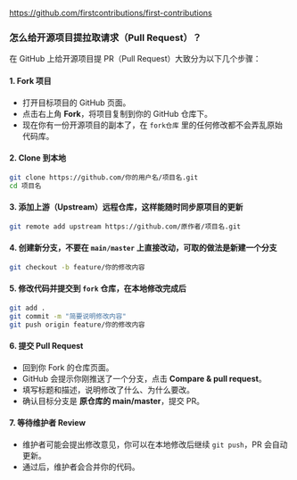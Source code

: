 https://github.com/firstcontributions/first-contributions

### 怎么给开源项目提拉取请求（Pull Request）？
在 GitHub 上给开源项目提 PR（Pull Request）大致分为以下几个步骤：

#### 1. Fork 项目

* 打开目标项目的 GitHub 页面。
* 点击右上角 **Fork**，将项目复制到你的 GitHub 仓库下。
* 现在你有一份开源项目的副本了，在 `fork仓库` 里的任何修改都不会弄乱原始代码库。

#### 2. Clone 到本地

```bash
git clone https://github.com/你的用户名/项目名.git
cd 项目名
```

#### 3. 添加上游（Upstream）远程仓库，这样能随时同步原项目的更新

```bash
git remote add upstream https://github.com/原作者/项目名.git
```


#### 4. 创建新分支，不要在 `main/master` 上直接改动，可取的做法是新建一个分支

```bash
git checkout -b feature/你的修改内容
```


#### 5. 修改代码并提交到 `fork` 仓库，在本地修改完成后

```bash
git add .
git commit -m "简要说明修改内容"
git push origin feature/你的修改内容
```

#### 6. 提交 Pull Request

* 回到你 Fork 的仓库页面。
* GitHub 会提示你刚推送了一个分支，点击 **Compare & pull request**。
* 填写标题和描述，说明修改了什么、为什么要改。
* 确认目标分支是 **原仓库的 main/master**，提交 PR。


#### 7. 等待维护者 Review

* 维护者可能会提出修改意见，你可以在本地修改后继续 `git push`，PR 会自动更新。
* 通过后，维护者会合并你的代码。

